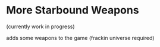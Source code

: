 # More Starbound Weapons
(currently work in progress)

adds some weapons to the game (frackin universe required)
